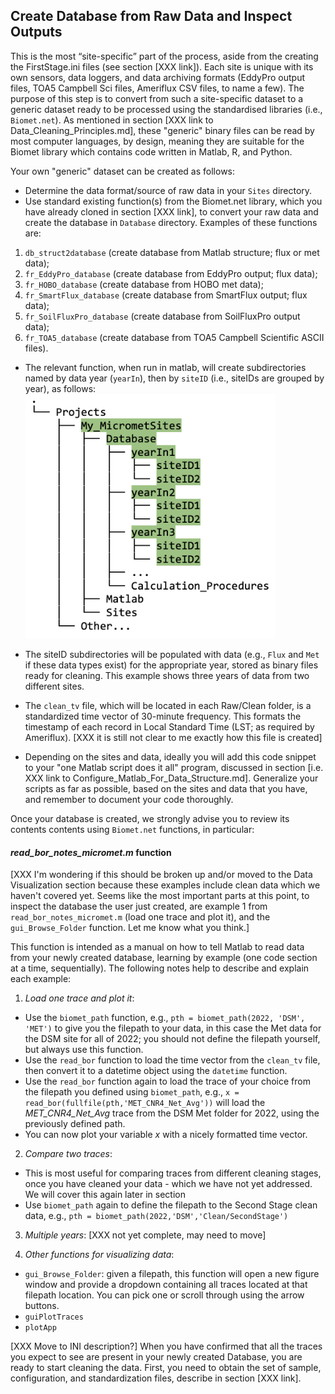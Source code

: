 ## Create Database from Raw Data and Inspect Outputs

This is the most “site-specific” part of the process, aside from the creating the FirstStage.ini files (see section [XXX link]). Each site is unique with its own sensors, data loggers, and data archiving formats (EddyPro output files, TOA5 Campbell Sci files, Ameriflux CSV files, to name a few). The purpose of this step is to convert from such a site-specific dataset to a generic dataset ready to be processed using the standardised libraries (i.e., `Biomet.net`). As mentioned in section [XXX link to Data_Cleaning_Principles.md], these "generic" binary files can be read by most computer languages, by design, meaning they are suitable for the Biomet library which contains code written in Matlab, R, and Python. 

Your own "generic" dataset can be created as follows:
* Determine the data format/source of raw data in your `Sites` directory. 
* Use standard existing function(s) from the Biomet.net library, which you have already cloned in section [XXX link], to convert your raw data and create the database in `Database` directory. Examples of these functions are:
1. `db_struct2database` (create database from Matlab structure; flux or met data);
2. `fr_EddyPro_database` (create database from EddyPro output; flux data);
3. `fr_HOBO_database` (create database from HOBO met data);
4. `fr_SmartFlux_database` (create database from SmartFlux output; flux data);
5. `fr_SoilFluxPro_database` (create database from SoilFluxPro output data);
6. `fr_TOA5_database` (create database from TOA5 Campbell Scientific ASCII files).

* The relevant function, when run in matlab, will create subdirectories named by data year (`yearIn`), then by `siteID` (i.e., siteIDs are grouped by year), as follows: <img src="images/directory_trees/DirectoryTree5.jpg" alt="DirectoryTree:DatabaseDirectory&Subdirectories" width="400"/>

 * The siteID subdirectories will be populated with data (e.g., `Flux` and `Met` if these data types exist) for the appropriate year, stored as binary files ready for cleaning. This example shows three years of data from two different sites.

* The `clean_tv` file, which will be located in each Raw/Clean folder, is a standardized time vector of 30-minute frequency. This formats the timestamp of each record in Local Standard Time (LST; as required by Ameriflux). [XXX it is still not clear to me exactly how this file is created]

* Depending on the sites and data, ideally you will add this code snippet to your "one Matlab script does it all" program, discussed in section [i.e. XXX link to Configure_Matlab_For_Data_Structure.md]. Generalize your scripts as far as possible, based on the sites and data that you have, and remember to document your code thoroughly. 

Once your database is created, we strongly advise you to review its contents contents using `Biomet.net` functions, in particular:

#### *read_bor_notes_micromet.m* function

[XXX I'm wondering if this should be broken up and/or moved to the Data Visualization section because these examples include clean data which we haven't covered yet. Seems like the most important parts at this point, to inspect the database the user just created, are example 1 from `read_bor_notes_micromet.m` (load one trace and plot it), and the `gui_Browse_Folder` function. Let me know what you think.]

This function is intended as a manual on how to tell Matlab to read data from your newly created database, learning by example (one code section at a time, sequentially). The following notes help to describe and explain each example:

1. *Load one trace and plot it*: 
* Use the `biomet_path` function, e.g., `pth = biomet_path(2022, 'DSM', 'MET')` to give you the filepath to your data, in this case the Met data for the DSM site for all of 2022; you should not define the filepath yourself, but always use this function. 
* Use the `read_bor` function to load the time vector from the `clean_tv` file, then convert it to a datetime object using the `datetime` function.
* Use the `read_bor` function again to load the trace of your choice from the filepath you defined using `biomet_path`, e.g., `x = read_bor(fullfile(pth,'MET_CNR4_Net_Avg'))` will load the *MET_CNR4_Net_Avg* trace from the DSM Met folder for 2022, using the previously defined path.
* You can now plot your variable *x* with a nicely formatted time vector. 

2. *Compare two traces*:
* This is most useful for comparing traces from different cleaning stages, once you have cleaned your data - which we have not yet addressed. We will cover this again later in section 
* Use `biomet_path` again to define the filepath to the Second Stage clean data, e.g., `pth = biomet_path(2022,'DSM','Clean/SecondStage')` 

3. *Multiple years*: [XXX not yet complete, may need to move]

4. *Other functions for visualizing data*:
* `gui_Browse_Folder`: given a filepath, this function will open a new figure window and provide a dropdown containing all traces located at that filepath location. You can pick one or scroll through using the arrow buttons.
* `guiPlotTraces`
* `plotApp`

[XXX Move to INI description?]
When you have confirmed that all the traces you expect to see are present in your newly created Database, you are ready to start cleaning the data. First, you need to obtain the set of sample, configuration, and standardization files, describe in section [XXX link].
